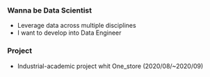 

### Wanna be Data Scientist
- Leverage data across multiple disciplines
- I want to develop into Data Engineer

### Project
- Industrial-academic project whit One_store (2020/08/~2020/09)




<!--
**gkrqls7633/gkrqls7633** is a ✨ _special_ ✨ repository because its `README.md` (this file) appears on your GitHub profile.

Here are some ideas to get you started:

- 🔭 I’m currently working on ...
- 🌱 I’m currently learning ...
- 👯 I’m looking to collaborate on ...
- 🤔 I’m looking for help with ...
- 💬 Ask me about ...
- 📫 How to reach me: ...
- 😄 Pronouns: ...
- ⚡ Fun fact: ...
-->
